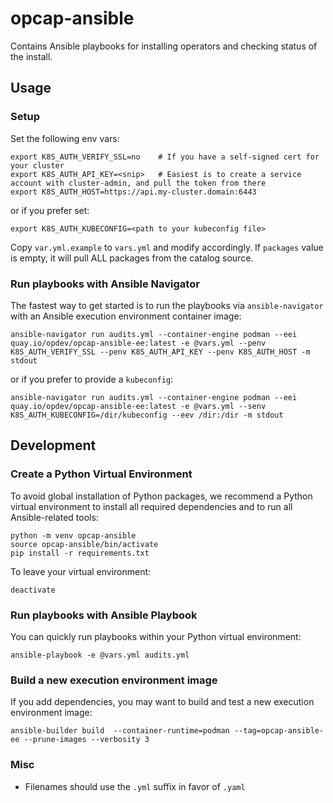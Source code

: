 # opcap-ansible
Contains Ansible playbooks for installing operators and checking status of the install.

## Usage

### Setup
Set the following env vars:

```
export K8S_AUTH_VERIFY_SSL=no    # If you have a self-signed cert for your cluster
export K8S_AUTH_API_KEY=<snip>   # Easiest is to create a service account with cluster-admin, and pull the token from there
export K8S_AUTH_HOST=https://api.my-cluster.domain:6443
```
or if you prefer set:
```
export K8S_AUTH_KUBECONFIG=<path to your kubeconfig file>
```

Copy `var.yml.example` to `vars.yml` and modify accordingly. If `packages` value is empty, it will pull ALL packages from the catalog source.

### Run playbooks with Ansible Navigator

The fastest way to get started is to run the playbooks via `ansible-navigator` with an Ansible execution environment container image:

```
ansible-navigator run audits.yml --container-engine podman --eei quay.io/opdev/opcap-ansible-ee:latest -e @vars.yml --penv K8S_AUTH_VERIFY_SSL --penv K8S_AUTH_API_KEY --penv K8S_AUTH_HOST -m stdout
````

or if you prefer to provide a `kubeconfig`:

```
ansible-navigator run audits.yml --container-engine podman --eei quay.io/opdev/opcap-ansible-ee:latest -e @vars.yml --senv K8S_AUTH_KUBECONFIG=/dir/kubeconfig --eev /dir:/dir -m stdout
```

## Development

### Create a Python Virtual Environment

To avoid global installation of Python packages, we recommend a Python virtual environment to install all required dependencies and to run all Ansible-related tools:

```
python -m venv opcap-ansible
source opcap-ansible/bin/activate
pip install -r requirements.txt
```

To leave your virtual environment:

```
deactivate
```

### Run playbooks with Ansible Playbook


You can quickly run playbooks within your Python virtual environment:

```
ansible-playbook -e @vars.yml audits.yml
```


### Build a new execution environment image

If you add dependencies, you may want to build and test a new execution environment image:

```
ansible-builder build  --container-runtime=podman --tag=opcap-ansible-ee --prune-images --verbosity 3
```

### Misc

* Filenames should use the `.yml` suffix in favor of `.yaml`
